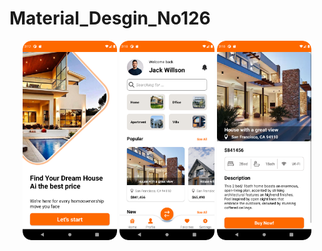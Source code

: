 # Material_Desgin_No126

<p align="center">
<img src="Image/Intro.png" width="30%"/>
<img src="Image/main.png" width="30%"/>
<img src="Image/Detail.png" width="30%"/>
</p>